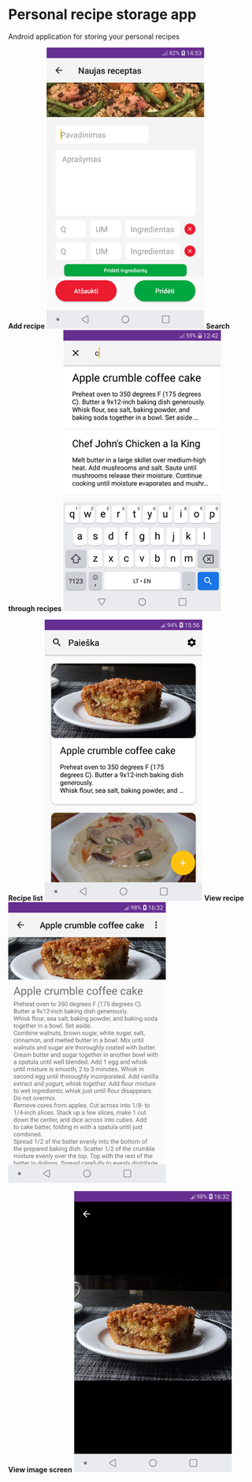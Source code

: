 # Personal recipe storage app
Android application for storing your personal recipes
  
<p float="left">
    <b>Add recipe</b>
    <img src="https://raw.githubusercontent.com/Airidasz/personal-recipe-app/master/appImages/add.png" width="320"/>
    <b>Search through recipes</b>
    <img src="https://raw.githubusercontent.com/Airidasz/personal-recipe-app/master/appImages/search.png" width="320" /> 
</p>
  
<p float="left">
    <b>Recipe list</b>
    <img src="https://raw.githubusercontent.com/Airidasz/personal-recipe-app/master/appImages/list.png"  width="320" /> 
    <b>View recipe</b>
    <img src="https://raw.githubusercontent.com/Airidasz/personal-recipe-app/master/appImages/view.png" width="320"/>
</p>
  
<p float="left">
    <b>View image screen</b>
    <img src="https://raw.githubusercontent.com/Airidasz/personal-recipe-app/master/appImages/view_image.png" width="320"/>
</p>

